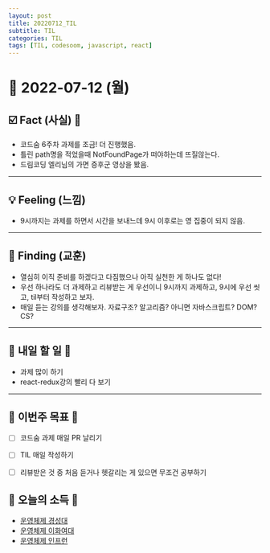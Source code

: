 ```yaml
---
layout: post
title: 20220712_TIL
subtitle: TIL
categories: TIL
tags: [TIL, codesoom, javascript, react]
---
```




# 📆 2022-07-12 (월)



## ☑️ Fact (사실) 📑


- 코드숨 6주차 과제를 조금! 더 진행했음.
- 틀린 path명을 적었을때 NotFoundPage가 떠야하는데 뜨질않는다.
- 드림코딩 엘리님의 가면 증후군 영상을 봤음.


***


## 💡 Feeling (느낌)

- 9시까지는 과제를 하면서 시간을 보내느데 9시 이후로는 영 집중이 되지 않음.


***



## 🎯 Finding (교훈)

- 열심히 이직 준비를 하겠다고 다짐했으나 아직 실천한 게 하나도 없다!
- 우선 하나라도 더 과제하고 리뷰받는 게 우선이니 9시까지 과제하고, 9시에 우선 씻고, til부터 작성하고 보자.
- 매일 듣는 강의를 생각해보자. 자료구조? 알고리즘? 아니면 자바스크립트? DOM? CS? 

***




## 🎯 내일 할 일 🎯

- 과제 많이 하기
- react-redux강의 빨리 다 보기

***



## 🏁 이번주 목표 🏁
- [ ] 코드숨 과제 매일 PR 날리기
- [ ] TIL 매일 작성하기
- [ ] 리뷰받은 것 중 처음 듣거나 헷갈리는 게 있으면 무조건 공부하기



## 🌅 오늘의 소득 🌅

- [운영체제 경성대](http://www.kocw.net/home/cview.do?cid=5c3c30382c7bbcf6)
- [운영체제 이화여대](http://www.kocw.net/home/cview.do?cid=3646706b4347ef09)
- [운영체제 인프런](https://www.inflearn.com/course/%EC%9A%B4%EC%98%81%EC%B2%B4%EC%A0%9C-%EA%B3%B5%EB%A3%A1%EC%B1%85-%EC%A0%84%EA%B3%B5%EA%B0%95%EC%9D%98#curriculum)
